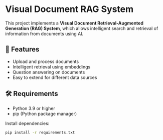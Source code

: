 # Visual Document RAG System

This project implements a **Visual Document Retrieval-Augmented Generation (RAG) System**, which allows intelligent search and retrieval of information from documents using AI.

## 🚀 Features
- Upload and process documents
- Intelligent retrieval using embeddings
- Question answering on documents
- Easy to extend for different data sources

## 🛠️ Requirements
- Python 3.9 or higher
- pip (Python package manager)

Install dependencies:
```bash
pip install -r requirements.txt
